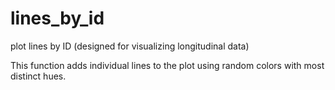 # lines_by_id
plot lines by ID (designed for visualizing longitudinal data)   

This function adds individual lines to the plot using random colors with most distinct hues. 

